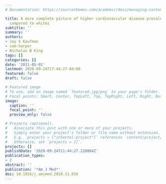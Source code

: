 ```yaml
---
# Documentation: https://sourcethemes.com/academic/docs/managing-content/

title: A more complete picture of higher cardiovascular disease prevalence among blacks
  compared to whites
subtitle: ''
summary: ''
authors:
- Jay S Kaufman
- sam-harper
- Nicholas B King
tags: []
categories: []
date: '2011-05-01'
lastmod: 2020-09-24T17:44:27-04:00
featured: false
draft: false

# Featured image
# To use, add an image named `featured.jpg/png` to your page's folder.
# Focal points: Smart, Center, TopLeft, Top, TopRight, Left, Right, BottomLeft, Bottom, BottomRight.
image:
  caption: ''
  focal_point: ''
  preview_only: false

# Projects (optional).
#   Associate this post with one or more of your projects.
#   Simply enter your project's folder or file name without extension.
#   E.g. `projects = ["internal-project"]` references `content/project/deep-learning/index.md`.
#   Otherwise, set `projects = []`.
projects: []
publishDate: '2020-09-24T21:44:27.220884Z'
publication_types:
- 2
abstract: ''
publication: '*Am J Med*'
doi: 10.1016/j.amjmed.2010.11.016
---
```

